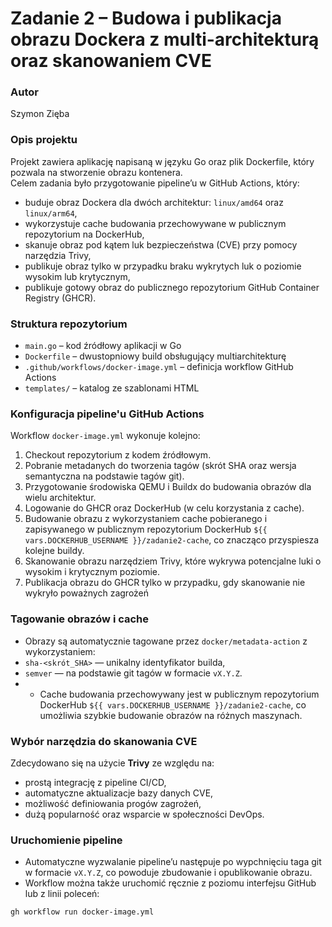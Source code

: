
# Zadanie 2 – Budowa i publikacja obrazu Dockera z multi-architekturą oraz skanowaniem CVE

### Autor
Szymon Zięba
 
### Opis projektu
Projekt zawiera aplikację napisaną w języku Go oraz plik Dockerfile, który pozwala na stworzenie obrazu kontenera.  
Celem zadania było przygotowanie pipeline’u w GitHub Actions, który:
- buduje obraz Dockera dla dwóch architektur: `linux/amd64` oraz `linux/arm64`,
- wykorzystuje cache budowania przechowywane w publicznym repozytorium na DockerHub,
- skanuje obraz pod kątem luk bezpieczeństwa (CVE) przy pomocy narzędzia Trivy,
- publikuje obraz tylko w przypadku braku wykrytych luk o poziomie wysokim lub krytycznym,
- publikuje gotowy obraz do publicznego repozytorium GitHub Container Registry (GHCR).
### Struktura repozytorium
- `main.go` – kod źródłowy aplikacji w Go
- `Dockerfile` – dwustopniowy build obsługujący multiarchitekturę
- `.github/workflows/docker-image.yml` – definicja workflow GitHub Actions
- `templates/` – katalog ze szablonami HTML
### Konfiguracja pipeline'u GitHub Actions
Workflow `docker-image.yml` wykonuje kolejno:
1. Checkout repozytorium z kodem źródłowym.
2. Pobranie metadanych do tworzenia tagów (skrót SHA oraz wersja semantyczna na podstawie tagów git).
3. Przygotowanie środowiska QEMU i Buildx do budowania obrazów dla wielu architektur.
4. Logowanie do GHCR oraz DockerHub (w celu korzystania z cache).
5. Budowanie obrazu z wykorzystaniem cache pobieranego i zapisywanego w publicznym repozytorium DockerHub `${{ vars.DOCKERHUB_USERNAME }}/zadanie2-cache`, co znacząco przyspiesza kolejne buildy.
6. Skanowanie obrazu narzędziem Trivy, które wykrywa potencjalne luki o wysokim i krytycznym poziomie.
7. Publikacja obrazu do GHCR tylko w przypadku, gdy skanowanie nie wykryło poważnych zagrożeń
### Tagowanie obrazów i cache
- Obrazy są automatycznie tagowane przez `docker/metadata-action` z wykorzystaniem:
- `sha-<skrót_SHA>` — unikalny identyfikator builda,
- `semver` — na podstawie git tagów w formacie `vX.Y.Z`.
- -   Cache budowania przechowywany jest w publicznym repozytorium DockerHub `${{ vars.DOCKERHUB_USERNAME }}/zadanie2-cache`, co umożliwia szybkie budowanie obrazów na różnych maszynach.

### Wybór narzędzia do skanowania CVE
Zdecydowano się na użycie **Trivy** ze względu na:
- prostą integrację z pipeline CI/CD,
- automatyczne aktualizacje bazy danych CVE,
- możliwość definiowania progów zagrożeń,
- dużą popularność oraz wsparcie w społeczności DevOps.
### Uruchomienie pipeline
- Automatyczne wyzwalanie pipeline’u następuje po wypchnięciu taga git w formacie `vX.Y.Z`, co powoduje zbudowanie i opublikowanie obrazu.
- Workflow można także uruchomić ręcznie z poziomu interfejsu GitHub lub z linii poleceń:

```bash
gh workflow run docker-image.yml
```
